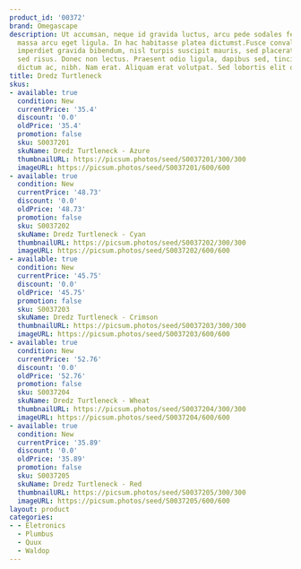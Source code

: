 ```yaml
---
product_id: '00372'
brand: Omegascape
description: Ut accumsan, neque id gravida luctus, arcu pede sodales felis, vel blandit
  massa arcu eget ligula. In hac habitasse platea dictumst.Fusce convallis, mauris
  imperdiet gravida bibendum, nisl turpis suscipit mauris, sed placerat ipsum urna
  sed risus. Donec non lectus. Praesent odio ligula, dapibus sed, tincidunt eget,
  dictum ac, nibh. Nam erat. Aliquam erat volutpat. Sed lobortis elit quis lectus.
title: Dredz Turtleneck
skus:
- available: true
  condition: New
  currentPrice: '35.4'
  discount: '0.0'
  oldPrice: '35.4'
  promotion: false
  sku: S0037201
  skuName: Dredz Turtleneck - Azure
  thumbnailURL: https://picsum.photos/seed/S0037201/300/300
  imageURL: https://picsum.photos/seed/S0037201/600/600
- available: true
  condition: New
  currentPrice: '48.73'
  discount: '0.0'
  oldPrice: '48.73'
  promotion: false
  sku: S0037202
  skuName: Dredz Turtleneck - Cyan
  thumbnailURL: https://picsum.photos/seed/S0037202/300/300
  imageURL: https://picsum.photos/seed/S0037202/600/600
- available: true
  condition: New
  currentPrice: '45.75'
  discount: '0.0'
  oldPrice: '45.75'
  promotion: false
  sku: S0037203
  skuName: Dredz Turtleneck - Crimson
  thumbnailURL: https://picsum.photos/seed/S0037203/300/300
  imageURL: https://picsum.photos/seed/S0037203/600/600
- available: true
  condition: New
  currentPrice: '52.76'
  discount: '0.0'
  oldPrice: '52.76'
  promotion: false
  sku: S0037204
  skuName: Dredz Turtleneck - Wheat
  thumbnailURL: https://picsum.photos/seed/S0037204/300/300
  imageURL: https://picsum.photos/seed/S0037204/600/600
- available: true
  condition: New
  currentPrice: '35.89'
  discount: '0.0'
  oldPrice: '35.89'
  promotion: false
  sku: S0037205
  skuName: Dredz Turtleneck - Red
  thumbnailURL: https://picsum.photos/seed/S0037205/300/300
  imageURL: https://picsum.photos/seed/S0037205/600/600
layout: product
categories:
- - Eletronics
  - Plumbus
  - Quux
  - Waldop
---
```

